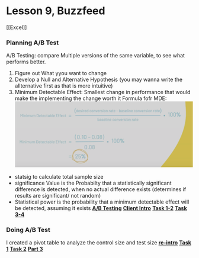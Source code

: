 # Lesson 9, Buzzfeed
[[Excel]]
### Planning A/B Test 
A/B Testing: compare Multiple versions of the same variable, to see what performs better.
1. Figure out What yyou want to change
2. Develop a Null and Alternative Hypothesis (you may wanna write the allternative first as that is more intuitive)
3. Minimum Detectable Effect: Smallest change in performance that would make the implementing the change worth it 
Formula fofr MDE:
![alt text](image-1.png)
- statsig to calculate total sample size
- significance Value is the Probabilty that a statistically significant difference is detected, when no actual difference exists (determines if results are significant/ not random)
- Statistical power is the probability that a minimum detectable effect will be detected, assuming it exists
**[A/B Testing](https://www.loom.com/share/34bed5d84e494f9db50dda3c4f04020b?sid=03e1b429-3fd5-46b4-80b8-b655979e0e99)**
**[Client Intro](https://www.loom.com/share/ce8169f72d5a4b1d869b9d66398ed7fa?sid=8a767c3c-5ead-4e1e-b405-dcf6d2326ac3)**
**[Task 1-2](https://www.loom.com/share/3c9fa076979a4824bb68e4077c52d6cd?sid=24abfc2c-6f60-49b5-be23-73a251bcb3a3)**
**[Task 3-4](https://www.loom.com/share/9bdb4a00f9964923ad76fd9219beac0f?sid=ca9b97ab-c730-48c6-b734-7531003d52d2)**
### Doing A/B Test
I created a pivot table to analyze the control size and test size
**[re-intro](https://www.loom.com/share/6d3e2b56122d462091814a65f2d266d2?sid=0e9bc166-4a6d-4c91-93e2-43dfba230167)**
**[Task 1](https://www.loom.com/share/11f8c4299b0046a8b92dfc2df654ec56?sid=4e07f410-1bb8-4237-9ba1-218532977be1)**
**[Task 2](https://www.loom.com/share/16ae917b8a1e4a9ba165e1585ec06c4e?sid=2634c689-d267-41d3-89a7-ff6c0099bc98)**
**[Part 3](https://www.loom.com/share/81506854a1494a529eda72716c6b50e5?sid=9fc7547b-d24a-4979-9214-a91c3e72edd0)**